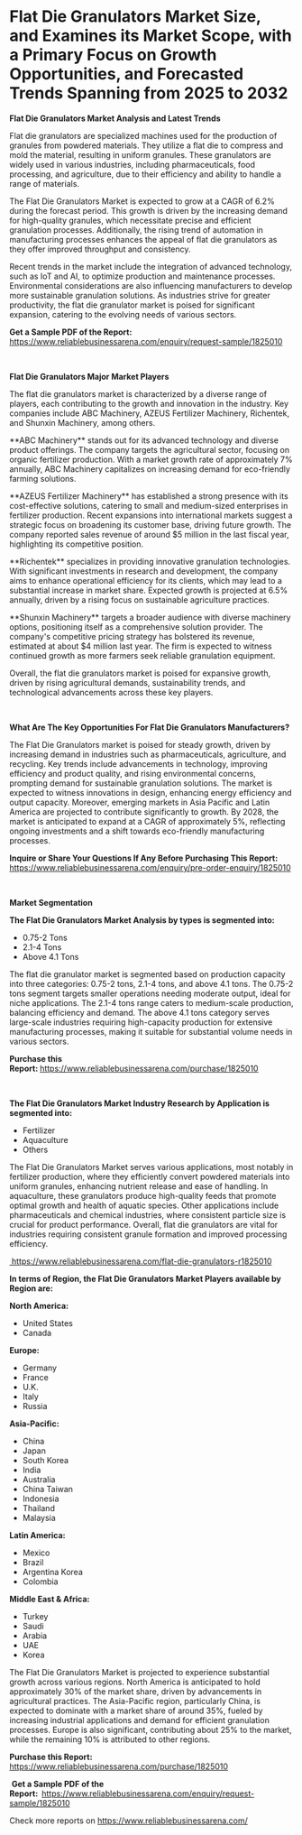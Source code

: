 <p><h1>Flat Die Granulators Market Size, and Examines its Market Scope, with a Primary Focus on Growth Opportunities, and Forecasted Trends Spanning from 2025 to 2032</h1></p><p><strong>Flat Die Granulators Market Analysis and Latest Trends</strong></p>
<p><p>Flat die granulators are specialized machines used for the production of granules from powdered materials. They utilize a flat die to compress and mold the material, resulting in uniform granules. These granulators are widely used in various industries, including pharmaceuticals, food processing, and agriculture, due to their efficiency and ability to handle a range of materials.</p><p>The Flat Die Granulators Market is expected to grow at a CAGR of 6.2% during the forecast period. This growth is driven by the increasing demand for high-quality granules, which necessitate precise and efficient granulation processes. Additionally, the rising trend of automation in manufacturing processes enhances the appeal of flat die granulators as they offer improved throughput and consistency.</p><p>Recent trends in the market include the integration of advanced technology, such as IoT and AI, to optimize production and maintenance processes. Environmental considerations are also influencing manufacturers to develop more sustainable granulation solutions. As industries strive for greater productivity, the flat die granulator market is poised for significant expansion, catering to the evolving needs of various sectors.</p></p>
<p><strong>Get a Sample PDF of the Report:&nbsp;</strong> <a href="https://www.reliablebusinessarena.com/enquiry/request-sample/1825010?utm_campaign=2811&utm_medium=2&utm_source=Github&utm_content=ia&utm_term=27022025&utm_id=flat-die-granulators">https://www.reliablebusinessarena.com/enquiry/request-sample/1825010</a></p>
<p>&nbsp;</p>
<p><strong>Flat Die Granulators Major Market Players</strong></p>
<p><p>The flat die granulators market is characterized by a diverse range of players, each contributing to the growth and innovation in the industry. Key companies include ABC Machinery, AZEUS Fertilizer Machinery, Richentek, and Shunxin Machinery, among others.</p><p>**ABC Machinery** stands out for its advanced technology and diverse product offerings. The company targets the agricultural sector, focusing on organic fertilizer production. With a market growth rate of approximately 7% annually, ABC Machinery capitalizes on increasing demand for eco-friendly farming solutions.</p><p>**AZEUS Fertilizer Machinery** has established a strong presence with its cost-effective solutions, catering to small and medium-sized enterprises in fertilizer production. Recent expansions into international markets suggest a strategic focus on broadening its customer base, driving future growth. The company reported sales revenue of around $5 million in the last fiscal year, highlighting its competitive position.</p><p>**Richentek** specializes in providing innovative granulation technologies. With significant investments in research and development, the company aims to enhance operational efficiency for its clients, which may lead to a substantial increase in market share. Expected growth is projected at 6.5% annually, driven by a rising focus on sustainable agriculture practices.</p><p>**Shunxin Machinery** targets a broader audience with diverse machinery options, positioning itself as a comprehensive solution provider. The company's competitive pricing strategy has bolstered its revenue, estimated at about $4 million last year. The firm is expected to witness continued growth as more farmers seek reliable granulation equipment.</p><p>Overall, the flat die granulators market is poised for expansive growth, driven by rising agricultural demands, sustainability trends, and technological advancements across these key players.</p></p>
<p>&nbsp;</p>
<p><strong>What Are The Key Opportunities For Flat Die Granulators Manufacturers?</strong></p>
<p><p>The Flat Die Granulators market is poised for steady growth, driven by increasing demand in industries such as pharmaceuticals, agriculture, and recycling. Key trends include advancements in technology, improving efficiency and product quality, and rising environmental concerns, prompting demand for sustainable granulation solutions. The market is expected to witness innovations in design, enhancing energy efficiency and output capacity. Moreover, emerging markets in Asia Pacific and Latin America are projected to contribute significantly to growth. By 2028, the market is anticipated to expand at a CAGR of approximately 5%, reflecting ongoing investments and a shift towards eco-friendly manufacturing processes.</p></p>
<p><strong>Inquire or Share Your Questions If Any Before Purchasing This Report:</strong> <a href="https://www.reliablebusinessarena.com/enquiry/pre-order-enquiry/1825010?utm_campaign=2811&utm_medium=2&utm_source=Github&utm_content=ia&utm_term=27022025&utm_id=flat-die-granulators">https://www.reliablebusinessarena.com/enquiry/pre-order-enquiry/1825010</a></p>
<p>&nbsp;</p>
<p><strong>Market Segmentation</strong></p>
<p><strong>The Flat Die Granulators Market Analysis by types is segmented into:</strong></p>
<p><ul><li>0.75-2 Tons</li><li>2.1-4 Tons</li><li>Above 4.1 Tons</li></ul></p>
<p><p>The flat die granulator market is segmented based on production capacity into three categories: 0.75-2 tons, 2.1-4 tons, and above 4.1 tons. The 0.75-2 tons segment targets smaller operations needing moderate output, ideal for niche applications. The 2.1-4 tons range caters to medium-scale production, balancing efficiency and demand. The above 4.1 tons category serves large-scale industries requiring high-capacity production for extensive manufacturing processes, making it suitable for substantial volume needs in various sectors.</p></p>
<p><strong>Purchase this Report:&nbsp;</strong><a href="https://www.reliablebusinessarena.com/purchase/1825010?utm_campaign=2811&utm_medium=2&utm_source=Github&utm_content=ia&utm_term=27022025&utm_id=flat-die-granulators">https://www.reliablebusinessarena.com/purchase/1825010</a></p>
<p>&nbsp;</p>
<p><strong>The Flat Die Granulators Market Industry Research by Application is segmented into:</strong></p>
<p><ul><li>Fertilizer</li><li>Aquaculture</li><li>Others</li></ul></p>
<p><p>The Flat Die Granulators Market serves various applications, most notably in fertilizer production, where they efficiently convert powdered materials into uniform granules, enhancing nutrient release and ease of handling. In aquaculture, these granulators produce high-quality feeds that promote optimal growth and health of aquatic species. Other applications include pharmaceuticals and chemical industries, where consistent particle size is crucial for product performance. Overall, flat die granulators are vital for industries requiring consistent granule formation and improved processing efficiency.</p></p>
<p><a href="https://www.reliablebusinessarena.com/flat-die-granulators-r1825010?utm_campaign=2811&utm_medium=2&utm_source=Github&utm_content=ia&utm_term=27022025&utm_id=flat-die-granulators">&nbsp;https://www.reliablebusinessarena.com/flat-die-granulators-r1825010</a></p>
<p><strong>In terms of Region, the Flat Die Granulators Market Players available by Region are:</strong></p>
<p>
    <p> <strong> North America: </strong>
        <ul>
            <li>United States</li>
            <li>Canada</li>
        </ul>
        </p> 
    <p> <strong> Europe: </strong>
        <ul>
            <li>Germany</li>
            <li>France</li>
            <li>U.K.</li>
            <li>Italy</li>
            <li>Russia</li>
        </ul>
        </p> 
    <p> <strong> Asia-Pacific: </strong>
        <ul>
            <li>China</li>
            <li>Japan</li>
            <li>South Korea</li>
            <li>India</li>
            <li>Australia</li>
            <li>China Taiwan</li>
            <li>Indonesia</li>
            <li>Thailand</li>
            <li>Malaysia</li>
        </ul>
        </p> 
    <p> <strong> Latin America: </strong>
        <ul>
            <li>Mexico</li>
            <li>Brazil</li>
            <li>Argentina Korea</li>
            <li>Colombia</li>
        </ul>
        </p> 
    <p> <strong> Middle East & Africa: </strong>
        <ul>
            <li>Turkey</li>
            <li>Saudi</li>
            <li>Arabia</li>
            <li>UAE</li>
            <li>Korea</li>
        </ul>
    </p>
    </p>
<p><p>The Flat Die Granulators Market is projected to experience substantial growth across various regions. North America is anticipated to hold approximately 30% of the market share, driven by advancements in agricultural practices. The Asia-Pacific region, particularly China, is expected to dominate with a market share of around 35%, fueled by increasing industrial applications and demand for efficient granulation processes. Europe is also significant, contributing about 25% to the market, while the remaining 10% is attributed to other regions.</p></p>
<p><strong>Purchase this Report: </strong><a href="https://www.reliablebusinessarena.com/purchase/1825010?utm_campaign=2811&utm_medium=2&utm_source=Github&utm_content=ia&utm_term=27022025&utm_id=flat-die-granulators">https://www.reliablebusinessarena.com/purchase/1825010</a></p>
<p>&nbsp;<strong>Get a Sample PDF of the Report:&nbsp;&nbsp;</strong><a href="https://www.reliablebusinessarena.com/enquiry/request-sample/1825010?utm_campaign=2811&utm_medium=2&utm_source=Github&utm_content=ia&utm_term=27022025&utm_id=flat-die-granulators">https://www.reliablebusinessarena.com/enquiry/request-sample/1825010</a></p>
<p><strong></strong></p>
<p>Check more reports on <a href="https://www.reliablebusinessarena.com/?utm_campaign=2811&utm_medium=2&utm_source=Github&utm_content=ia&utm_term=27022025&utm_id=flat-die-granulators">https://www.reliablebusinessarena.com/</a></p>